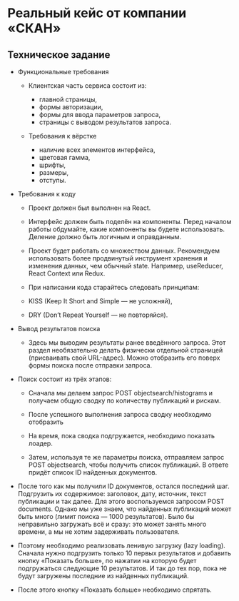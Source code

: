# Реальный кейс от компании «СКАН»

## Техническое задание
* Функциональные требования
    * Клиентская часть сервиса состоит из:
        * главной страницы,
        * формы авторизации,
        * формы для ввода параметров запроса,
        * страницы с выводом результатов запроса.

    * Требования к вёрстке
        * наличие всех элементов интерфейса,
        * цветовая гамма,
        * шрифты,
        * размеры,
        * отступы.
* Требования к коду
    * Проект должен был выполнен на React.
    * Интерфейс должен быть поделён на компоненты. Перед началом работы обдумайте, какие компоненты вы будете использовать. Деление должно быть логичным и оправданным.
    * Проект будет работать со множеством данных. Рекомендуем использовать более продвинутый инструмент хранения и изменения данных, чем обычный state. Например, useReducer, React Context или Redux.
    * При написании кода старайтесь следовать принципам:

    * KISS (Keep It Short and Simple — не усложняй),
    * DRY (Don’t Repeat Yourself — не повторяйся).
  

* Вывод результатов поиска
    * Здесь мы выводим результаты ранее введённого запроса. Этот раздел необязательно делать физически отдельной страницей (присваивать свой URL-адрес). Можно отобразить его поверх формы поиска после отправки запроса.

* Поиск состоит из трёх этапов:

    * Сначала мы делаем запрос POST objectsearch/histograms и получаем общую сводку по количеству публикаций и рискам.

    * После успешного выполнения запроса сводку необходимо отобразить  
    * На время, пока сводка подгружается, необходимо показать лоадер.
    * Затем, используя те же параметры поиска, отправляем запрос POST objectsearch, чтобы получить список публикаций. В ответе придёт список ID найденных документов.
   
* После того как мы получили ID документов, остался последний шаг. Подгрузить их содержимое: заголовок, дату, источник, текст публикации и так далее. Для этого воспользуемся запросом POST documents.
Однако мы уже знаем, что найденных публикаций может быть много (лимит поиска — 1000 результатов). Было бы неправильно загружать всё и сразу: это может занять много времени, а мы не хотим задерживать пользователя.

* Поэтому необходимо реализовать ленивую загрузку (lazy loading). Сначала нужно подгрузить только 10 первых результатов и добавить кнопку «Показать больше», по нажатии на которую будет подгружаться следующие 10 результатов. И так до тех пор, пока не будут загружены последние из найденных публикаций.

* После этого кнопку «Показать больше» необходимо спрятать.